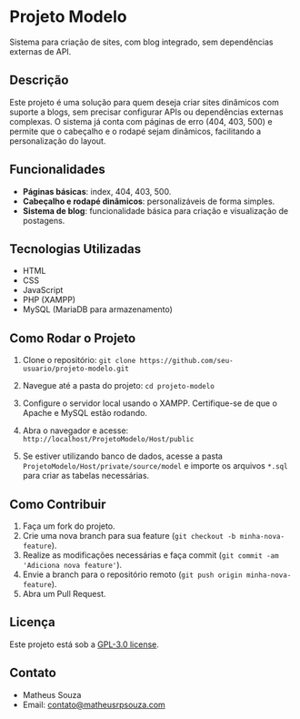 # Projeto Modelo

Sistema para criação de sites, com blog integrado, sem dependências externas de API.

## Descrição

Este projeto é uma solução para quem deseja criar sites dinâmicos com suporte a blogs, sem precisar configurar APIs ou dependências externas complexas. O sistema já conta com páginas de erro (404, 403, 500) e permite que o cabeçalho e o rodapé sejam dinâmicos, facilitando a personalização do layout.

## Funcionalidades

- **Páginas básicas**: index, 404, 403, 500.
- **Cabeçalho e rodapé dinâmicos**: personalizáveis de forma simples.
- **Sistema de blog**: funcionalidade básica para criação e visualização de postagens.

## Tecnologias Utilizadas

- HTML
- CSS
- JavaScript
- PHP (XAMPP)
- MySQL (MariaDB para armazenamento)

## Como Rodar o Projeto

1. Clone o repositório:
   `git clone https://github.com/seu-usuario/projeto-modelo.git`

2. Navegue até a pasta do projeto:
   `cd projeto-modelo`

3. Configure o servidor local usando o XAMPP. Certifique-se de que o Apache e MySQL estão rodando.

4. Abra o navegador e acesse:
   `http://localhost/ProjetoModelo/Host/public`

5. Se estiver utilizando banco de dados, acesse a pasta `ProjetoModelo/Host/private/source/model` e importe os arquivos `*.sql` para criar as tabelas necessárias.

## Como Contribuir

1. Faça um fork do projeto.
2. Crie uma nova branch para sua feature (`git checkout -b minha-nova-feature`).
3. Realize as modificações necessárias e faça commit (`git commit -am 'Adiciona nova feature'`).
4. Envie a branch para o repositório remoto (`git push origin minha-nova-feature`).
5. Abra um Pull Request.

## Licença

Este projeto está sob a [GPL-3.0 license](https://github.com/MRPSouza/ProjetoModelo?tab=GPL-3.0-1-ov-file).

## Contato

- Matheus Souza
- Email: contato@matheusrpsouza.com
